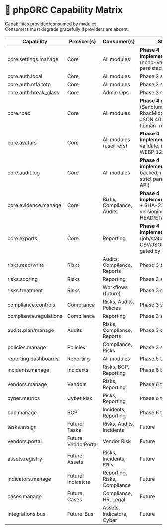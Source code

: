 # 🔗 phpGRC Capability Matrix

Capabilities provided/consumed by modules.  
Consumers must degrade gracefully if providers are absent.

| Capability                | Provider(s) | Consumer(s)                 | Status                                                                                 |
|--------------------------|-------------|-----------------------------|----------------------------------------------------------------------------------------|
| core.settings.manage     | Core        | All modules                 | **Phase 4 implemented** (echo+validate; persisted; audited)                           |
| core.auth.local          | Core        | All modules                 | Phase 2 scaffold                                                                       |
| core.auth.mfa.totp       | Core        | All modules                 | Phase 2 scaffold                                                                       |
| core.auth.break_glass    | Core        | Admin Ops                   | Phase 2 scaffold                                                                       |
| core.rbac                | Core        | All modules                 | **Phase 4 enforced** (Sanctum PAT + RbacMiddleware; JSON 401/403; human-readable IDs) |
| core.avatars             | Core        | All modules (user refs)     | **Phase 4 implemented** (upload validate; normalize to WEBP 128px)                    |
| core.audit.log           | Core        | All modules                 | **Phase 4 implemented** (DB-backed, retention, strict params, listing API)            |
| core.evidence.manage     | Core        | Risks, Compliance, Audits   | **Phase 4 implemented** (persist + SHA-256 + versioning + listing + HEAD/ETag)        |
| core.exports             | Core        | Reporting                   | **Phase 4 implemented** (job/status/download; CSV/JSON/PDF; gated by capability)      |
| risks.read/write         | Risks       | Audits, Compliance, Reports | Phase 3 stubs                                                                          |
| risks.scoring            | Risks       | Reporting                   | Phase 3 stubs                                                                          |
| risks.treatment          | Risks       | Workflows (future)          | Phase 3 stubs                                                                          |
| compliance.controls      | Compliance  | Risks, Audits, Policies     | Phase 3 stubs                                                                          |
| compliance.regulations   | Compliance  | Reporting                   | Phase 3 stubs                                                                          |
| audits.plan/manage       | Audits      | Risks, Compliance, Reports  | Phase 3 stubs                                                                          |
| policies.manage          | Policies    | Compliance, Risks           | Phase 3 stubs                                                                          |
| reporting.dashboards     | Reporting   | All modules                 | Phase 5 target                                                                         |
| incidents.manage         | Incidents   | Risks, BCP, Reporting       | Phase 6 target                                                                         |
| vendors.manage           | Vendors     | Risks, Reporting            | Phase 6 target                                                                         |
| cyber.metrics            | Cyber Risk  | Risks, Reporting            | Phase 6 target                                                                         |
| bcp.manage               | BCP         | Incidents, Reporting        | Phase 6 target                                                                         |
| tasks.assign             | Future: Tasks       | Risks, Audits, Incidents   | Future                                                                                 |
| vendors.portal           | Future: VendorPortal| Vendor Risk              | Future                                                                                 |
| assets.registry          | Future: Assets     | Risks, Incidents, KRIs     | Future                                                                                 |
| indicators.manage        | Future: Indicators | Reporting, Risks, Compliance| Future                                                                                |
| cases.manage             | Future: Cases      | Compliance, HR, Legal      | Future                                                                                 |
| integrations.bus         | Future: Bus        | Assets, Indicators, Cyber  | Future                                                                                 |
